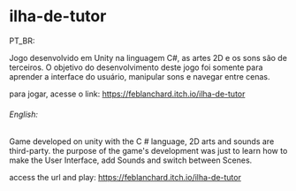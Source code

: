 # ilha-de-tutor

PT_BR:

Jogo desenvolvido em Unity na linguagem C#, as artes 2D e os sons são de terceiros.
O objetivo do desenvolvimento deste jogo foi somente para aprender a interface do usuário, manipular sons e navegar entre cenas.

para jogar, acesse o link: https://feblanchard.itch.io/ilha-de-tutor



<h6>English:</h6>

Game developed on unity with the C # language, 2D arts and sounds are third-party.
the purpose of the game's development was just to learn how to make the User Interface, add Sounds and switch between Scenes.

access the url and play: https://feblanchard.itch.io/ilha-de-tutor
